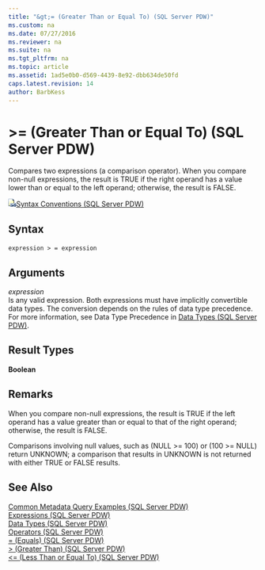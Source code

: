 ```yaml
---
title: "&gt;= (Greater Than or Equal To) (SQL Server PDW)"
ms.custom: na
ms.date: 07/27/2016
ms.reviewer: na
ms.suite: na
ms.tgt_pltfrm: na
ms.topic: article
ms.assetid: 1ad5e0b0-d569-4439-8e92-dbb634de50fd
caps.latest.revision: 14
author: BarbKess
---
```

# &gt;= (Greater Than or Equal To) (SQL Server PDW)
Compares two expressions (a comparison operator). When you compare non-null expressions, the result is TRUE if the right operand has a value lower than or equal to the left operand; otherwise, the result is FALSE.  
  
![Topic link icon](../sqlpdw/media/Topic_Link.gif "Topic_Link")[Syntax Conventions &#40;SQL Server PDW&#41;](../sqlpdw/syntax-conventions-sql-server-pdw.md)  
  
## Syntax  
  
```  
expression > = expression  
```  
  
## Arguments  
*expression*  
Is any valid expression. Both expressions must have implicitly convertible data types. The conversion depends on the rules of data type precedence.  For more information, see Data Type Precedence in [Data Types &#40;SQL Server PDW&#41;](../sqlpdw/data-types-sql-server-pdw.md).  
  
## Result Types  
**Boolean**  
  
## Remarks  
When you compare non-null expressions, the result is TRUE if the left operand has a value greater than or equal to that of the right operand; otherwise, the result is FALSE.  
  
Comparisons involving null values, such as (NULL >= 100) or (100 >= NULL) return UNKNOWN; a comparison that results in UNKNOWN is not returned with either TRUE or FALSE results.  
  
## See Also  
[Common Metadata Query Examples &#40;SQL Server PDW&#41;](../sqlpdw/common-metadata-query-examples-sql-server-pdw.md)  
[Expressions &#40;SQL Server PDW&#41;](../sqlpdw/expressions-sql-server-pdw.md)  
[Data Types &#40;SQL Server PDW&#41;](../sqlpdw/data-types-sql-server-pdw.md)  
[Operators &#40;SQL Server PDW&#41;](../sqlpdw/operators-sql-server-pdw.md)  
[= &#40;Equals&#41; &#40;SQL Server PDW&#41;](../sqlpdw/equals-sql-server-pdw.md)  
[&#62; &#40;Greater Than&#41; &#40;SQL Server PDW&#41;](../sqlpdw/greater-than-sql-server-pdw.md)  
[&#60;= &#40;Less Than or Equal To&#41; &#40;SQL Server PDW&#41;](../sqlpdw/less-than-or-equal-to-sql-server-pdw.md)  
  
